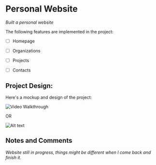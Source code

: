 # Personal Website

*Built a personal website*

The following features are implemented in the project:

- [ ] Homepage

- [ ] Organizations

- [ ] Projects

- [ ] Contacts 

## Project Design:

Here's a mockup and design of the project:

<img src=' ' title='Video Walkthrough' width='' alt='Video Walkthrough' />

OR

![Alt text](images/example.png)

## Notes and Comments

*Website still in progress, things might be different when I come back and finish it.*
